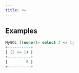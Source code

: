 ```yaml
---
title: <=
---
```


## Examples

```sql
MySQL [(none)]> select 2 <= 1;
+----------+
| (2 <= 1) |
+----------+
|        0 |
+----------+
```